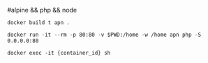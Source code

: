 #alpine && php && node

```shell
docker build t apn .

docker run -it --rm -p 80:80 -v $PWD:/home -w /home apn php -S 0.0.0.0:80

docker exec -it {container_id} sh
```
